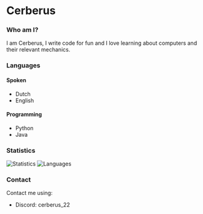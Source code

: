 <h1>Cerberus</h1>

<h3>Who am I?</h3>
I am Cerberus, I write code for fun and I love learning about computers and their relevant mechanics.


<h3>Languages</h3>
<h4>Spoken</h4>
<ul>
  <li>Dutch</li>
  <li>English</li>
</ul>
<h4>Programming</h4>
<ul>
  <li>Python</li>
  <li>Java</li>
</ul>


<h3>Statistics</h3>
<img src="https://github-readme-stats.vercel.app/api?username=cerberus22&count_private=true&show_icons=true&theme=midnight-purple&include_all_commits=true" alt="Statistics">
<img src="https://github-readme-stats.vercel.app/api/top-langs/?username=Cerberus22&theme=midnight-purple&layout=compact" alt="Languages">
     

<h3>Contact</h3>
Contact me using:
<ul>
  <li>Discord: cerberus_22</li>
</ul>


